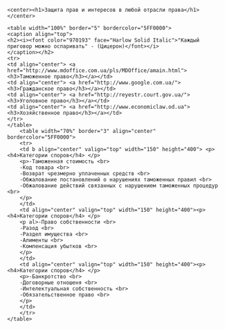 <!DOCTYPE html>
<html>
<head>
	<style type="text/css"></style>
	<title>Professional-Law-Consult</title>
	<meta charset="utf-8">
	</head>

	<center><h1>Защита прав и интересов в любой отрасли права</h1></center>
	
	<table width="100%" border="5" bordercolor="5FF0000">
	<caption align="top">
	<h2><i><font color="970193" face="Harlow Solid Italic">"Каждый приговор можно оспаривать" - (Цицерон)</font></i>
	</caption></h2>
	<tr>
	<td align="center"> <a href="http://www.mdoffice.com.ua/pls/MDOffice/amain.html"> <h3>Таможенное право</h3></a></td>
	<td align="center"> <a href="http://www.google.com.ua/"> <h3>Гражданское право</h3></a></td>
	<td align="center"> <a href="http://reyestr.court.gov.ua/"> <h3>Уголовное право</h3></a></td>
	<td align="center"> <a href="http://www.economiclaw.od.ua"> <h3>Хозяйственное право</h3></a></td>
	</tr>
	</table>
		<table width="70%" border="3" align="center" bordercolor="5FF0000">
		<tr>
		<td b align="center" valign="top" width="150" height="400"> <p> <h4>Категории споров</h4> </p>
		<p>-Таможенная стоимость <br>
		-Код товара <br>
		-Возврат чрезмерно уплаченных средств <br>
		-Обжалование постановлений о нарушениях таможенных правил <br>
		-Обжалование действий связанных с нарушением таможенных процедур <br>
		</p> 
		</td>
		<td align="center" valign="top" width="150" height="400"><p> <h4>Категории споров</h4> </p>
		<p al>-Право собственности <br>
		-Разод <br>
		-Раздел имущества <br>
		-Алименты <br>
		-Компенсация убытков <br>
		</p>
		</td>
		<td align="center" valign="top" width="150" height="400"><p> <h4>Категории споров</h4> </p>
		<p>-Банкротство <br>
		-Договорные отношеня <br>
		-Интелектуальная собственность <br>
		-Обязательственное право <br>
		</p>
		</td>
		</tr>
	</table>
<body>

</body>
</html>
